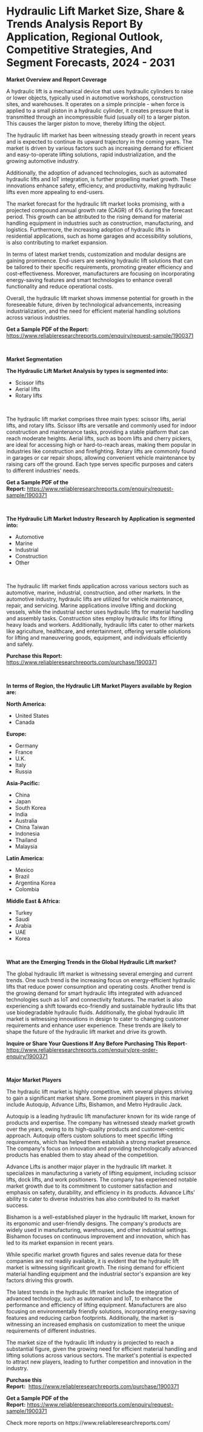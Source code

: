 <p><h1>Hydraulic Lift Market Size, Share & Trends Analysis Report By Application, Regional Outlook, Competitive Strategies, And Segment Forecasts, 2024 - 2031</h1></p><p><strong>Market Overview and Report Coverage</strong></p>
<p><p>A hydraulic lift is a mechanical device that uses hydraulic cylinders to raise or lower objects, typically used in automotive workshops, construction sites, and warehouses. It operates on a simple principle - when force is applied to a small piston in a hydraulic cylinder, it creates pressure that is transmitted through an incompressible fluid (usually oil) to a larger piston. This causes the larger piston to move, thereby lifting the object.</p><p>The hydraulic lift market has been witnessing steady growth in recent years and is expected to continue its upward trajectory in the coming years. The market is driven by various factors such as increasing demand for efficient and easy-to-operate lifting solutions, rapid industrialization, and the growing automotive industry.</p><p>Additionally, the adoption of advanced technologies, such as automated hydraulic lifts and IoT integration, is further propelling market growth. These innovations enhance safety, efficiency, and productivity, making hydraulic lifts even more appealing to end-users.</p><p>The market forecast for the hydraulic lift market looks promising, with a projected compound annual growth rate (CAGR) of 6% during the forecast period. This growth can be attributed to the rising demand for material handling equipment in industries such as construction, manufacturing, and logistics. Furthermore, the increasing adoption of hydraulic lifts in residential applications, such as home garages and accessibility solutions, is also contributing to market expansion.</p><p>In terms of latest market trends, customization and modular designs are gaining prominence. End-users are seeking hydraulic lift solutions that can be tailored to their specific requirements, promoting greater efficiency and cost-effectiveness. Moreover, manufacturers are focusing on incorporating energy-saving features and smart technologies to enhance overall functionality and reduce operational costs.</p><p>Overall, the hydraulic lift market shows immense potential for growth in the foreseeable future, driven by technological advancements, increasing industrialization, and the need for efficient material handling solutions across various industries.</p></p>
<p><strong>Get a Sample PDF of the Report:</strong> <a href="https://www.reliableresearchreports.com/enquiry/request-sample/1900371">https://www.reliableresearchreports.com/enquiry/request-sample/1900371</a></p>
<p>&nbsp;</p>
<p><strong>Market Segmentation</strong></p>
<p><strong>The Hydraulic Lift Market Analysis by types is segmented into:</strong></p>
<p><ul><li>Scissor lifts</li><li>Aerial lifts</li><li>Rotary lifts</li></ul></p>
<p>&nbsp;</p>
<p><p>The hydraulic lift market comprises three main types: scissor lifts, aerial lifts, and rotary lifts. Scissor lifts are versatile and commonly used for indoor construction and maintenance tasks, providing a stable platform that can reach moderate heights. Aerial lifts, such as boom lifts and cherry pickers, are ideal for accessing high or hard-to-reach areas, making them popular in industries like construction and firefighting. Rotary lifts are commonly found in garages or car repair shops, allowing convenient vehicle maintenance by raising cars off the ground. Each type serves specific purposes and caters to different industries' needs.</p></p>
<p><strong>Get a Sample PDF of the Report:</strong>&nbsp;<a href="https://www.reliableresearchreports.com/enquiry/request-sample/1900371">https://www.reliableresearchreports.com/enquiry/request-sample/1900371</a></p>
<p>&nbsp;</p>
<p><strong>The Hydraulic Lift Market Industry Research by Application is segmented into:</strong></p>
<p><ul><li>Automotive</li><li>Marine</li><li>Industrial</li><li>Construction</li><li>Other</li></ul></p>
<p>&nbsp;</p>
<p><p>The hydraulic lift market finds application across various sectors such as automotive, marine, industrial, construction, and other markets. In the automotive industry, hydraulic lifts are utilized for vehicle maintenance, repair, and servicing. Marine applications involve lifting and docking vessels, while the industrial sector uses hydraulic lifts for material handling and assembly tasks. Construction sites employ hydraulic lifts for lifting heavy loads and workers. Additionally, hydraulic lifts cater to other markets like agriculture, healthcare, and entertainment, offering versatile solutions for lifting and maneuvering goods, equipment, and individuals efficiently and safely.</p></p>
<p><strong>Purchase this Report:</strong>&nbsp; <a href="https://www.reliableresearchreports.com/purchase/1900371">https://www.reliableresearchreports.com/purchase/1900371</a></p>
<p>&nbsp;</p>
<p><strong>In terms of Region, the Hydraulic Lift Market Players available by Region are:</strong></p>
<p>
    <p> <strong> North America: </strong>
        <ul>
            <li>United States</li>
            <li>Canada</li>
        </ul>
        </p> 
    <p> <strong> Europe: </strong>
        <ul>
            <li>Germany</li>
            <li>France</li>
            <li>U.K.</li>
            <li>Italy</li>
            <li>Russia</li>
        </ul>
        </p> 
    <p> <strong> Asia-Pacific: </strong>
        <ul>
            <li>China</li>
            <li>Japan</li>
            <li>South Korea</li>
            <li>India</li>
            <li>Australia</li>
            <li>China Taiwan</li>
            <li>Indonesia</li>
            <li>Thailand</li>
            <li>Malaysia</li>
        </ul>
        </p> 
    <p> <strong> Latin America: </strong>
        <ul>
            <li>Mexico</li>
            <li>Brazil</li>
            <li>Argentina Korea</li>
            <li>Colombia</li>
        </ul>
        </p> 
    <p> <strong> Middle East & Africa: </strong>
        <ul>
            <li>Turkey</li>
            <li>Saudi</li>
            <li>Arabia</li>
            <li>UAE</li>
            <li>Korea</li>
        </ul>
    </p>
    </p>
<p>&nbsp;</p>
<p><strong>What are the Emerging Trends in the Global Hydraulic Lift market?</strong></p>
<p><p>The global hydraulic lift market is witnessing several emerging and current trends. One such trend is the increasing focus on energy-efficient hydraulic lifts that reduce power consumption and operating costs. Another trend is the growing demand for smart hydraulic lifts integrated with advanced technologies such as IoT and connectivity features. The market is also experiencing a shift towards eco-friendly and sustainable hydraulic lifts that use biodegradable hydraulic fluids. Additionally, the global hydraulic lift market is witnessing innovations in design to cater to changing customer requirements and enhance user experience. These trends are likely to shape the future of the hydraulic lift market and drive its growth.</p></p>
<p><strong>Inquire or Share Your Questions If Any Before Purchasing This Report</strong>- <a href="https://www.reliableresearchreports.com/enquiry/pre-order-enquiry/1900371">https://www.reliableresearchreports.com/enquiry/pre-order-enquiry/1900371</a></p>
<p>&nbsp;</p>
<p><strong>Major Market Players</strong></p>
<p><p>The hydraulic lift market is highly competitive, with several players striving to gain a significant market share. Some prominent players in this market include Autoquip, Advance Lifts, Bishamon, and Metro Hydraulic Jack. </p><p>Autoquip is a leading hydraulic lift manufacturer known for its wide range of products and expertise. The company has witnessed steady market growth over the years, owing to its high-quality products and customer-centric approach. Autoquip offers custom solutions to meet specific lifting requirements, which has helped them establish a strong market presence. The company's focus on innovation and providing technologically advanced products has enabled them to stay ahead of the competition.</p><p>Advance Lifts is another major player in the hydraulic lift market. It specializes in manufacturing a variety of lifting equipment, including scissor lifts, dock lifts, and work positioners. The company has experienced notable market growth due to its commitment to customer satisfaction and emphasis on safety, durability, and efficiency in its products. Advance Lifts' ability to cater to diverse industries has also contributed to its market success.</p><p>Bishamon is a well-established player in the hydraulic lift market, known for its ergonomic and user-friendly designs. The company's products are widely used in manufacturing, warehouses, and other industrial settings. Bishamon focuses on continuous improvement and innovation, which has led to its market expansion in recent years.</p><p>While specific market growth figures and sales revenue data for these companies are not readily available, it is evident that the hydraulic lift market is witnessing significant growth. The rising demand for efficient material handling equipment and the industrial sector's expansion are key factors driving this growth.</p><p>The latest trends in the hydraulic lift market include the integration of advanced technology, such as automation and IoT, to enhance the performance and efficiency of lifting equipment. Manufacturers are also focusing on environmentally friendly solutions, incorporating energy-saving features and reducing carbon footprints. Additionally, the market is witnessing an increased emphasis on customization to meet the unique requirements of different industries.</p><p>The market size of the hydraulic lift industry is projected to reach a substantial figure, given the growing need for efficient material handling and lifting solutions across various sectors. The market's potential is expected to attract new players, leading to further competition and innovation in the industry.</p></p>
<p><strong>Purchase this Report:</strong>&nbsp;&nbsp;<a href="https://www.reliableresearchreports.com/purchase/1900371">https://www.reliableresearchreports.com/purchase/1900371</a></p>
<p></p>
<p><strong>Get a Sample PDF of the Report:</strong>&nbsp;<a href="https://www.reliableresearchreports.com/enquiry/request-sample/1900371">https://www.reliableresearchreports.com/enquiry/request-sample/1900371</a></p>
<p>Check more reports on https://www.reliableresearchreports.com/</p>